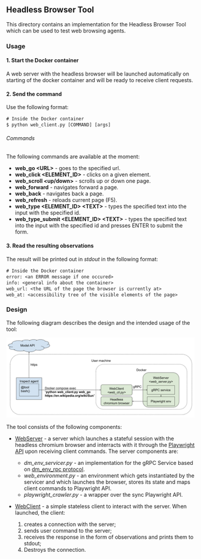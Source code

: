 ## Headless Browser Tool

This directory contains an implementation for the Headless Browser Tool which can be used to test web browsing agents. 


### Usage

#### 1. Start the Docker container

A web server with the headless browser will be launched automatically on starting of the docker container and will be ready to receive client requests.

#### 2. Send the command

Use the following format:

```
# Inside the Docker container
$ python web_client.py [COMMAND] [args]
```

###### Commands

The following commands are available at the moment:

* **web_go \<URL\>** - goes to the specified url.
* **web_click \<ELEMENT_ID\>** - clicks on a given element. 
* **web_scroll \<up/down\>** - scrolls up or down one page.
* **web_forward** - navigates forward a page.
* **web_back** - navigates back a page.
* **web_refresh** - reloads current page (F5).
* **web_type \<ELEMENT_ID\> \<TEXT\>** - types the specified text into the input with the specified id.
* **web_type_submit \<ELEMENT_ID\> \<TEXT\>** - types the specified text into the input with the specified id and presses ENTER to submit the form.

#### 3. Read the resulting observations

The result will be printed out in _stdout_ in the following format:

```
# Inside the Docker container
error: <an ERROR message if one occured>
info: <general info about the container>
web_url: <the URL of the page the browser is currently at>
web_at: <accessibility tree of the visible elements of the page>
```   


### Design

The following diagram describes the design and the intended usage of the tool:

![diagram](images/usage_diagram.png)

The tool consists of the following components:

* [WebServer](web_server.py) - a server which launches a stateful session with the headless chromium browser and interracts with it through the [Playwright API](https://playwright.dev/python/docs/intro) upon receiving client commands. The server components are: 
  * _dm_env_servicer.py_ - an implementation for the gRPC Service based on [dm_env_rpc protocol](https://github.com/google-deepmind/dm_env_rpc).
  * _web_environment.py_ - an environment which gets instantiated by the servicer and which launches the browser, stores its state and maps client commands to Playwright API. 
  * _playwright_crawler.py_ - a wrapper over the sync Playwright API. 

* [WebClient](web_client.py) - a simple stateless client to interact with the server. When launched, the client:
  1. creates a connection with the server;
  2. sends user command to the server;
  3. receives the response in the form of observations and prints them to stdout;
  4. Destroys the connection.